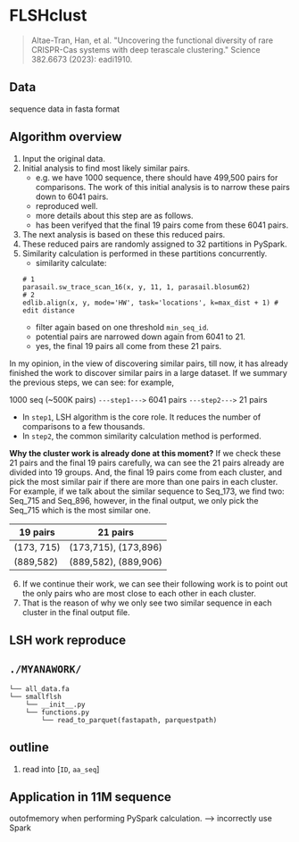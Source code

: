 # FLSHclust
> Altae-Tran, Han, et al. "Uncovering the functional diversity of rare CRISPR-Cas systems with deep terascale clustering." Science 382.6673 (2023): eadi1910.

## Data
sequence data in fasta format

## Algorithm overview
1. Input the original data.
2. Initial analysis to find most likely similar pairs. 
     - e.g. we have 1000 sequence, there should have 499,500 pairs for comparisons. The work of this initial analysis is to narrow these pairs down to 6041 pairs. 
     - reproduced well.
     - more details about this step are as follows.
     - has been verifyed that the final 19 pairs come from these 6041 pairs.
3. The next analysis is based on these this reduced pairs.
4. These reduced pairs are randomly assigned to 32 partitions in PySpark.
5. Similarity calculation is performed in these partitions concurrently.
    - similarity calculate:
    ```
    # 1
    parasail.sw_trace_scan_16(x, y, 11, 1, parasail.blosum62)
    # 2
    edlib.align(x, y, mode='HW', task='locations', k=max_dist + 1) # edit distance
    ```
    - filter again based on one threshold `min_seq_id`.
    - potential pairs are narrowed down again from 6041 to 21.
    - yes, the final 19 pairs all come from these 21 pairs.

<div class="warning">
In my opinion, in the view of discovering similar pairs, till now, it has already finished the work to discover similar pairs in a large dataset. If we summary the previous steps, we can see: for example, 

1000 seq (~500K pairs) `---step1--->` 6041 pairs `---step2--->` 21 pairs

- In `step1`, LSH algorithm is the core role. It reduces the number of comparisons to a few thousands.
- In `step2`, the common similarity calculation method is performed.

**Why the cluster work is already done at this moment?**
If we check these 21 pairs and the final 19 pairs carefully, wa can see the 21 pairs already are divided into 19 groups. And, the final 19 pairs come from each cluster, and pick the most similar pair if there are more than one pairs in each cluster. For example, if we talk about the similar sequence to Seq_173, we find two: Seq_715 and Seq_896, however, in the final output, we only pick the Seq_715 which is the most similar one.


| 19 pairs | 21 pairs |
|---------|---------|
|(173, 715)|(173,715), (173,896)|
|(889,582)|(889,582), (889,906)|

</div>


6. If we continue their work, we can see their following work is to point out the only pairs who are most close to each other in each cluster.
7. That is the reason of why we only see two similar sequence in each cluster in the final output file.
    

## LSH work reproduce
## `./MYANAWORK/`
```
└── all_data.fa
└── smallflsh
    └── __init__.py
    └── functions.py
        └── read_to_parquet(fastapath, parquestpath)

```
## outline
1. read into [`ID`, `aa_seq`]








## Application in 11M sequence
outofmemory when performing PySpark calculation. --> incorrectly use Spark
## 